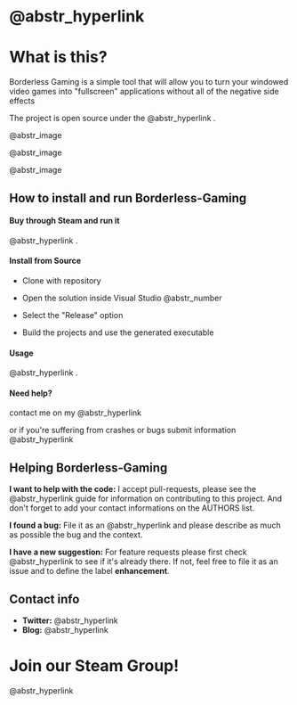 #  @abstr_hyperlink 

# What is this?

Borderless Gaming is a simple tool that will allow you to turn your windowed video games into "fullscreen" applications without all of the negative side effects

The project is open source under the @abstr_hyperlink .

@abstr_image 

@abstr_image 

@abstr_image 

## How to install and run Borderless-Gaming

#### Buy through Steam and run it

@abstr_hyperlink .

#### Install from Source

  * Clone with repository 

  * Open the solution inside Visual Studio @abstr_number 

  * Select the "Release" option 

  * Build the projects and use the generated executable




#### Usage

@abstr_hyperlink .

#### Need help?

contact me on my @abstr_hyperlink 

or if you're suffering from crashes or bugs submit information @abstr_hyperlink 

## Helping Borderless-Gaming

**I want to help with the code:** I accept pull-requests, please see the @abstr_hyperlink guide for information on contributing to this project. And don't forget to add your contact informations on the AUTHORS list.

**I found a bug:** File it as an @abstr_hyperlink and please describe as much as possible the bug and the context.

**I have a new suggestion:** For feature requests please first check @abstr_hyperlink to see if it's already there. If not, feel free to file it as an issue and to define the label **enhancement**.

## Contact info

  * **Twitter:** @abstr_hyperlink 
  * **Blog:** @abstr_hyperlink 



# Join our Steam Group!

@abstr_hyperlink 
